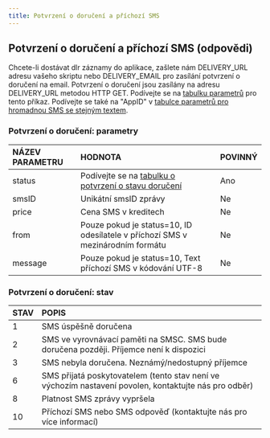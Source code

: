 ```yaml
---
title: Potvrzení o doručení a příchozí SMS
---
```


## Potvrzení o doručení a příchozí SMS (odpovědi)
Chcete-li dostávat dlr záznamy do aplikace, zašlete nám DELIVERY_URL adresu vašeho skriptu nebo DELIVERY_EMAIL pro zasílání potvrzení o doručení na email. Potvrzení o doručení jsou zasílány na adresu DELIVERY_URL metodou HTTP GET. Podívejte se na [tabulku parametrů](#potvrzení-o-doručení-parametry) pro tento příkaz. Podívejte se také na "AppID" v [tabulce parametrů pro hromadnou SMS se stejným textem](http-low-level-api-send-bulk-sms-same-text.md#odeslání-hromadné-sms-se-stejným-textem-parametry).

### Potvrzení o doručení: parametry
|NÁZEV PARAMETRU|	HODNOTA|	POVINNÝ|
|:--- |:--- |:--- |
|status|	Podívejte se na [tabulku o potvrzení o stavu doručení](#potvrzení-o-doručení-stav)	|Ano|
|smsID|	Unikátní smsID zprávy|	Ne|
|price|	Cena SMS v kreditech	|Ne|
|from|Pouze pokud je status=10, ID odesílatele v příchozí SMS v mezinárodním formátu|	Ne|
|message|	Pouze pokud je status=10, Text příchozí SMS v kódování UTF-8 |	Ne|

### Potvrzení o doručení: stav
|STAV|	POPIS|
|:--- |:--- |
|1	|SMS úspěšně doručena|
|2	|SMS ve vyrovnávací paměti na SMSC. SMS bude doručena později. Příjemce není k dispozici|
|3	|SMS nebyla doručena. Neznámý/nedostupný příjemce|
|6	|SMS přijatá poskytovatelem (tento stav není ve výchozím nastavení povolen, kontaktujte nás pro odběr)|
|8	|Platnost SMS zprávy vypršela|
|10|	Příchozí SMS nebo SMS odpověď (kontaktujte nás pro více informací)|
